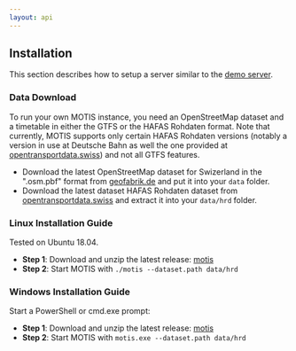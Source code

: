 ```yaml
---
layout: api
---
```


## Installation

This section describes how to setup a server similar to the [demo server](https://demo.motis-project.de/public/).


### Data Download

To run your own MOTIS instance, you need an OpenStreetMap dataset and a timetable in either the GTFS or the HAFAS Rohdaten format. Note that currently, MOTIS supports only certain HAFAS Rohdaten versions (notably a version in use at Deutsche Bahn as well the one provided at [opentransportdata.swiss](https://opentransportdata.swiss)) and not all GTFS features.

  - Download the latest OpenStreetMap dataset for Swizerland in the ".osm.pbf" format from [geofabrik.de](https://download.geofabrik.de/europe/switzerland.html) and put it into your `data` folder.
  - Download the latest dataset HAFAS Rohdaten dataset from [opentransportdata.swiss](https://opentransportdata.swiss/en/dataset) and extract it into your `data/hrd` folder.

<!--
  - This step is only required for real-time support: Download the latest GTFS dataset from  [opentransportdata.swiss](https://opentransportdata.swiss/en/dataset) and extract it into your `data/gtfs` folder.
-->


### Linux Installation Guide

Tested on Ubuntu 18.04.

  - **Step 1**: Download and unzip the latest release: [motis](https://github.com/motis-project/motis/releases/latest/download/motis-linux.zip)
  - **Step 2**: Start MOTIS with `./motis --dataset.path data/hrd`


### Windows Installation Guide

Start a PowerShell or cmd.exe prompt:

  - **Step 1**: Download and unzip the latest release: [motis](https://github.com/motis-project/motis/releases/latest/download/motis-windows.zip)
  - **Step 2**: Start MOTIS with `motis.exe --dataset.path data/hrd`